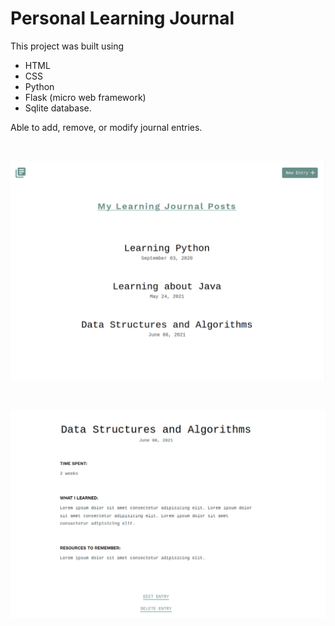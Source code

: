# Personal Learning Journal

This project was built using 
- HTML 
- CSS 
- Python 
- Flask (micro web framework) 
- Sqlite database.

Able to add, remove, or modify journal entries.

<br />

![Home Page](images/home.png)

<br />

![Submitted Page](images/in_detail.png)



